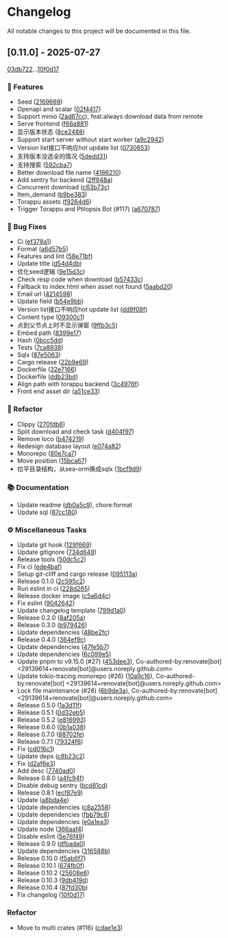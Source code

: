 # Changelog

All notable changes to this project will be documented in this file.

## [0.11.0] - 2025-07-27

[03db722](03db722ca6a7ce7e8e1abea09fd3c97a1b1c7098)...[10f0d17](10f0d1739b428ff96f854a26367d2cc0d568b884)

### 🚀 Features

- Seed ([2169669](https://github.com/MooncellWiki/ak-asset-storage/commit/2169669146b9ee4174568aa53738f6bf8f861c1b))
- Openapi and scalar ([02f4417](https://github.com/MooncellWiki/ak-asset-storage/commit/02f4417a5f61fdfcb5b04e45c6a8475633fef480))
- Support minio ([2ad67cc](https://github.com/MooncellWiki/ak-asset-storage/commit/2ad67cc60b70942eeb9b28587a51ed626908c086)), feat:always download data from remote
- Serve frontend ([f66a881](https://github.com/MooncellWiki/ak-asset-storage/commit/f66a88125702ef185ef0eb1f6575013884194893))
- 显示版本状态 ([8ce2488](https://github.com/MooncellWiki/ak-asset-storage/commit/8ce24889ae12a0ed3f7207b56e31873eeb007de8))
- Support start server without start worker ([a9c2942](https://github.com/MooncellWiki/ak-asset-storage/commit/a9c294258f0a75e7c33965ee0a0ae97844e69d64))
- Version list接口不响应hot update list ([0730653](https://github.com/MooncellWiki/ak-asset-storage/commit/0730653f8cb41d0dc1f1115bb5052e22ac66d342))
- 支持版本没选全的情况 ([5dedd31](https://github.com/MooncellWiki/ak-asset-storage/commit/5dedd31ce03268cd598ba93adab409f1ec3ae053))
- 支持搜索 ([592cba7](https://github.com/MooncellWiki/ak-asset-storage/commit/592cba747d96789c7ac1260fd6d80053dba8bb1d))
- Better download file name ([4186210](https://github.com/MooncellWiki/ak-asset-storage/commit/4186210282f6c1e2f28e3580a5124cd5e5bdd29d))
- Add sentry for backend ([2ff948a](https://github.com/MooncellWiki/ak-asset-storage/commit/2ff948a37d9a5024ce7c176c7c82bee67b56d4f2))
- Concurrent download ([c63b73c](https://github.com/MooncellWiki/ak-asset-storage/commit/c63b73c17343143142a6b62153a349d9f9a8c000))
- Item_demand ([b9be383](https://github.com/MooncellWiki/ak-asset-storage/commit/b9be383104912e57b77bf6244b2e3b4318965057))
- Torappu assets ([f9264d6](https://github.com/MooncellWiki/ak-asset-storage/commit/f9264d6dfc2574beec58f6e961f4e0a4c9aaec50))
- Trigger Torappu and Ptilopsis Bot (#117) ([a670787](https://github.com/MooncellWiki/ak-asset-storage/commit/a67078774956af206ef37e09958e7be68ae67d68))

### 🐛 Bug Fixes

- Ci ([ef378a1](https://github.com/MooncellWiki/ak-asset-storage/commit/ef378a132c8fff86943212a302f958ed7ed4289c))
- Format ([a6d57b5](https://github.com/MooncellWiki/ak-asset-storage/commit/a6d57b529f1ad0efd15a9bd562be27b00c319e30))
- Features and lint ([58e71bf](https://github.com/MooncellWiki/ak-asset-storage/commit/58e71bf5e50da35208a433822fd1b782c90d13a6))
- Update title ([d54d4db](https://github.com/MooncellWiki/ak-asset-storage/commit/d54d4db33a2fcc58e2d17f0ab346265d97eeaf52))
- 优化seed逻辑 ([9e15d3c](https://github.com/MooncellWiki/ak-asset-storage/commit/9e15d3c74e9b33182cacfda41587d68d4d571a7d))
- Check resp code when download ([b57433c](https://github.com/MooncellWiki/ak-asset-storage/commit/b57433c0991891c692a33b24e6d6898ed2198c58))
- Fallback to index.html when asset not found ([5aabd20](https://github.com/MooncellWiki/ak-asset-storage/commit/5aabd20468d6c1063c600132eed04a274beeb871))
- Email url ([4214598](https://github.com/MooncellWiki/ak-asset-storage/commit/4214598955c67ff62985b96164180da94e377467))
- Update field ([b54e9bb](https://github.com/MooncellWiki/ak-asset-storage/commit/b54e9bbcdeba21feef1658ab7fb7f56247e4de41))
- Version list接口不响应hot update list ([dd9f08f](https://github.com/MooncellWiki/ak-asset-storage/commit/dd9f08ff5a1989f45eff266dcd8bd9bd881863dc))
- Content type ([09300c1](https://github.com/MooncellWiki/ak-asset-storage/commit/09300c18282dee7090e949ba4bdb64a590188533))
- 点到父节点上时不显示弹窗 ([9ffb3c5](https://github.com/MooncellWiki/ak-asset-storage/commit/9ffb3c5e3b2bfd00aa96f0a1c17156101f2862ae))
- Embed path ([8399e17](https://github.com/MooncellWiki/ak-asset-storage/commit/8399e170ed4af850e66281bbaebffcb1ee7743a2))
- Hash ([0bcc5dd](https://github.com/MooncellWiki/ak-asset-storage/commit/0bcc5dd1b515dbaa7b38f0ef30ca08fffddbad90))
- Tests ([7ca8938](https://github.com/MooncellWiki/ak-asset-storage/commit/7ca89388dc936f37061b696a5051b83dadefc8a6))
- Sqlx ([87e5063](https://github.com/MooncellWiki/ak-asset-storage/commit/87e5063e5ea3cc47c4e8ba8877514f97b8d2255d))
- Cargo release ([22b9e69](https://github.com/MooncellWiki/ak-asset-storage/commit/22b9e6938f83ae79f42ac20af6b8ab5a9433e78b))
- Dockerfile ([32e7166](https://github.com/MooncellWiki/ak-asset-storage/commit/32e7166f2aa8713fedb522e88d9724fde7bf4460))
- Dockerfile ([ddb23bd](https://github.com/MooncellWiki/ak-asset-storage/commit/ddb23bdc6aa6de3a7d9cb6bc1fa85edf3282a915))
- Align path with torappu backend ([3c4976f](https://github.com/MooncellWiki/ak-asset-storage/commit/3c4976faf1a2895611646afc1b56dbfd7189caba))
- Front end asset dir ([a51ce33](https://github.com/MooncellWiki/ak-asset-storage/commit/a51ce33abde09ff21a951c83ceec8c81b44b44ed))

### 🚜 Refactor

- Clippy ([270fdb6](https://github.com/MooncellWiki/ak-asset-storage/commit/270fdb6318889626f5d729a49b44c6e3ee513da9))
- Split download and check task ([d404f97](https://github.com/MooncellWiki/ak-asset-storage/commit/d404f975ee26ad3096c775131b04273f400a85db))
- Remove loco ([b474219](https://github.com/MooncellWiki/ak-asset-storage/commit/b4742195b3b77137810034dd587d348faeb04ea2))
- Redesign database layout ([e074a82](https://github.com/MooncellWiki/ak-asset-storage/commit/e074a821af1cbb2b51d479c7fb125795b753f9f7))
- Monorepo ([80e7ca7](https://github.com/MooncellWiki/ak-asset-storage/commit/80e7ca75554efe2deea963ea8c6b8ff67a2db751))
- Move position ([15bca67](https://github.com/MooncellWiki/ak-asset-storage/commit/15bca67683dc1b776824ca50745d5f19729280c1))
- 拉平目录结构，从sea-orm换成sqlx ([1bcf9d9](https://github.com/MooncellWiki/ak-asset-storage/commit/1bcf9d9e94b04d67c3a941690d72b8e3e50fc232))

### 📚 Documentation

- Update readme ([db0a5c9](https://github.com/MooncellWiki/ak-asset-storage/commit/db0a5c92c7ae588c3f364887cbf4c26b2f145823)), chore:format
- Update sql ([87cc180](https://github.com/MooncellWiki/ak-asset-storage/commit/87cc180cba44d19f9fbca0bbda7f9b81aa0efcfb))

### ⚙️ Miscellaneous Tasks

- Update git hook ([129f669](https://github.com/MooncellWiki/ak-asset-storage/commit/129f66998cce863ec01c7c40d607647e46cf8996))
- Update gitignore ([734d649](https://github.com/MooncellWiki/ak-asset-storage/commit/734d649873ce183498e775fdf634ebc892b42c0d))
- Release tools ([50dc5c2](https://github.com/MooncellWiki/ak-asset-storage/commit/50dc5c2c6011dfc6c90200d620d520c060f06b32))
- Fix ci ([ede4baf](https://github.com/MooncellWiki/ak-asset-storage/commit/ede4baf6839964a5e50583b84b37cafa6024a8af))
- Setup git-cliff and cargo release ([095113a](https://github.com/MooncellWiki/ak-asset-storage/commit/095113a95980a53c13720afe8d295f8ddd5ef7f7))
- Release 0.1.0 ([2c595c2](https://github.com/MooncellWiki/ak-asset-storage/commit/2c595c2a8fd0dd9e77a97ec196e04bf7c2ec9b3a))
- Run eslint in ci ([228d265](https://github.com/MooncellWiki/ak-asset-storage/commit/228d265dbcb876bcca401e098705ddfeeb88853a))
- Release docker image ([c5a6d4c](https://github.com/MooncellWiki/ak-asset-storage/commit/c5a6d4c54ef1595c4ccab98713ffb7066a013178))
- Fix eslint ([9042642](https://github.com/MooncellWiki/ak-asset-storage/commit/9042642909b310140fb175771c6475c6d45c62a3))
- Update changelog template ([799d1a0](https://github.com/MooncellWiki/ak-asset-storage/commit/799d1a0a2ff5638d0e4659c48d14d7b8dc148758))
- Release 0.2.0 ([8af205a](https://github.com/MooncellWiki/ak-asset-storage/commit/8af205a81d1c7a03ab32f85d10330832e83aaa27))
- Release 0.3.0 ([b979426](https://github.com/MooncellWiki/ak-asset-storage/commit/b979426e7d60c308fb149f385243f1bb0e99b6e9))
- Update dependencies ([48be2fc](https://github.com/MooncellWiki/ak-asset-storage/commit/48be2fcfbd38164746a16634e87df8cfe5123009))
- Release 0.4.0 ([364ef9c](https://github.com/MooncellWiki/ak-asset-storage/commit/364ef9c890a2a8536b25429921ad113d7cdcc39e))
- Update dependencies ([47fe5b7](https://github.com/MooncellWiki/ak-asset-storage/commit/47fe5b76e82e0f03e0116a25a6f499d08b5d70a1))
- Update dependencies ([6c099e5](https://github.com/MooncellWiki/ak-asset-storage/commit/6c099e58bfe0d9b54d3929a61812548b99c1f54e))
- Update pnpm to v9.15.0 (#27) ([453dee3](https://github.com/MooncellWiki/ak-asset-storage/commit/453dee3b42712559f45b0bc5ae2e1909aa6d7507)), Co-authored-by:renovate[bot] <29139614+renovate[bot]@users.noreply.github.com>
- Update tokio-tracing monorepo (#26) ([10a9c16](https://github.com/MooncellWiki/ak-asset-storage/commit/10a9c16cdcf3eb5296fc2dcfa7fb32487156b0ed)), Co-authored-by:renovate[bot] <29139614+renovate[bot]@users.noreply.github.com>
- Lock file maintenance (#28) ([6b9de3a](https://github.com/MooncellWiki/ak-asset-storage/commit/6b9de3a406179f71a99b47bf791afcd6e445a9e0)), Co-authored-by:renovate[bot] <29139614+renovate[bot]@users.noreply.github.com>
- Release 0.5.0 ([1a3d11f](https://github.com/MooncellWiki/ak-asset-storage/commit/1a3d11f7e01209757084f96fbb3d15c8beee5bdd))
- Release 0.5.1 ([0d32eb5](https://github.com/MooncellWiki/ak-asset-storage/commit/0d32eb583b6974448079f5e624071b067bc3e16a))
- Release 0.5.2 ([e816993](https://github.com/MooncellWiki/ak-asset-storage/commit/e816993999b50e6fb21904c0e1846bd8f67850c4))
- Release 0.6.0 ([0b1a038](https://github.com/MooncellWiki/ak-asset-storage/commit/0b1a038f74e7d037bac300875ec1cbe6c25a4d40))
- Release 0.7.0 ([88702fe](https://github.com/MooncellWiki/ak-asset-storage/commit/88702fef70939ace78bd2aafeb3101311824b4f8))
- Release 0.7.1 ([79324f6](https://github.com/MooncellWiki/ak-asset-storage/commit/79324f6747b7354abbb91cb17795147a65973845))
- Fix ([cd016c1](https://github.com/MooncellWiki/ak-asset-storage/commit/cd016c190f051b40a240529f9bc72cd3f227b22d))
- Update deps ([c8b23c2](https://github.com/MooncellWiki/ak-asset-storage/commit/c8b23c2ffb25ee40c349b697b5136a46ff863b65))
- Fix ([d2af6e3](https://github.com/MooncellWiki/ak-asset-storage/commit/d2af6e3e87a6e4f9c31cbd5466be12b861840f6b))
- Add desc ([7740ad0](https://github.com/MooncellWiki/ak-asset-storage/commit/7740ad07f35c3b73f1f5d6109c39df02f9a16879))
- Release 0.8.0 ([a4fc94f](https://github.com/MooncellWiki/ak-asset-storage/commit/a4fc94f850488becf53db5acfdc1e82bac27aee5))
- Disable debug sentry ([bcd81cd](https://github.com/MooncellWiki/ak-asset-storage/commit/bcd81cd4039bd7751686d26e0b0d2c706638ec6a))
- Release 0.8.1 ([ecf87e9](https://github.com/MooncellWiki/ak-asset-storage/commit/ecf87e9dcb37216a18036fb0388438464dcd6f42))
- Update ([a8bda4e](https://github.com/MooncellWiki/ak-asset-storage/commit/a8bda4e6aa86250a297f52191b8c9ba93d567b91))
- Update dependencies ([c8a2558](https://github.com/MooncellWiki/ak-asset-storage/commit/c8a2558481545f5c6c336e514d1acb3cac12f403))
- Update dependencies ([fbb79c8](https://github.com/MooncellWiki/ak-asset-storage/commit/fbb79c8327c89134f9d33eafcd52d265cdb19dc2))
- Update dependencies ([e0a1ea3](https://github.com/MooncellWiki/ak-asset-storage/commit/e0a1ea3870795c75710030f8d33845cdb84db85d))
- Update node ([366aaf4](https://github.com/MooncellWiki/ak-asset-storage/commit/366aaf4cdf61f45edc45ba556a7c59fc9f4fc721))
- Disable eslint ([5e76f49](https://github.com/MooncellWiki/ak-asset-storage/commit/5e76f490c316d43bd0d7f94fbf48d368deb84b8d))
- Release 0.9.0 ([dfbada0](https://github.com/MooncellWiki/ak-asset-storage/commit/dfbada0ab66b5f9b22247585541bf7eeaafe655c))
- Update dependencies ([316588b](https://github.com/MooncellWiki/ak-asset-storage/commit/316588b28aadc11c132e30ca9ad7c262bfed7d49))
- Release 0.10.0 ([f5ab6f7](https://github.com/MooncellWiki/ak-asset-storage/commit/f5ab6f701879d15f17060a01008dc880ef6e7e98))
- Release 0.10.1 ([674fb0f](https://github.com/MooncellWiki/ak-asset-storage/commit/674fb0f7b1ef1d2dcf0cc877cb0338553ac9d469))
- Release 0.10.2 ([25608e6](https://github.com/MooncellWiki/ak-asset-storage/commit/25608e65a0ade260c5a15c12f3fd0ddc5e6e6438))
- Release 0.10.3 ([9db419d](https://github.com/MooncellWiki/ak-asset-storage/commit/9db419dddd549965fd19375c6f117377b0f9b6a0))
- Release 0.10.4 ([87fd30b](https://github.com/MooncellWiki/ak-asset-storage/commit/87fd30bab1c3917876b29bf59f1e5b6c3f1d3d25))
- Fix changelog ([10f0d17](https://github.com/MooncellWiki/ak-asset-storage/commit/10f0d1739b428ff96f854a26367d2cc0d568b884))

### Refactor

- Move to multi crates (#116) ([cdae1e3](https://github.com/MooncellWiki/ak-asset-storage/commit/cdae1e30c8ce14d1b34a22d44fa78c89b293a0c0))

<!-- generated by git-cliff -->
